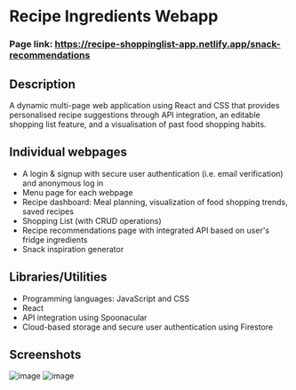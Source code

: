 # Recipe Ingredients Webapp
### Page link: https://recipe-shoppinglist-app.netlify.app/snack-recommendations
## Description
A dynamic multi-page web application using React and CSS that provides personalised recipe suggestions through API integration, an editable shopping list feature, and a visualisation of past food shopping habits.

## Individual webpages
- A login & signup with secure user authentication (i.e. email verification) and anonymous log in
- Menu page for each webpage
- Recipe dashboard: Meal planning, visualization of food shopping trends, saved recipes
- Shopping List (with CRUD operations)
- Recipe recommendations page with integrated API based on user's fridge ingredients
- Snack inspiration generator

## Libraries/Utilities
- Programming languages: JavaScript and CSS
- React
- API integration using Spoonacular
- Cloud-based storage and secure user authentication using Firestore

## Screenshots
![image](https://github.com/user-attachments/assets/36caeed3-4ea6-4dd6-bf26-0fd2a1db3ebc)
![image](https://github.com/user-attachments/assets/9a0a3b6d-da45-44d1-9479-cc00b065e2ec)
